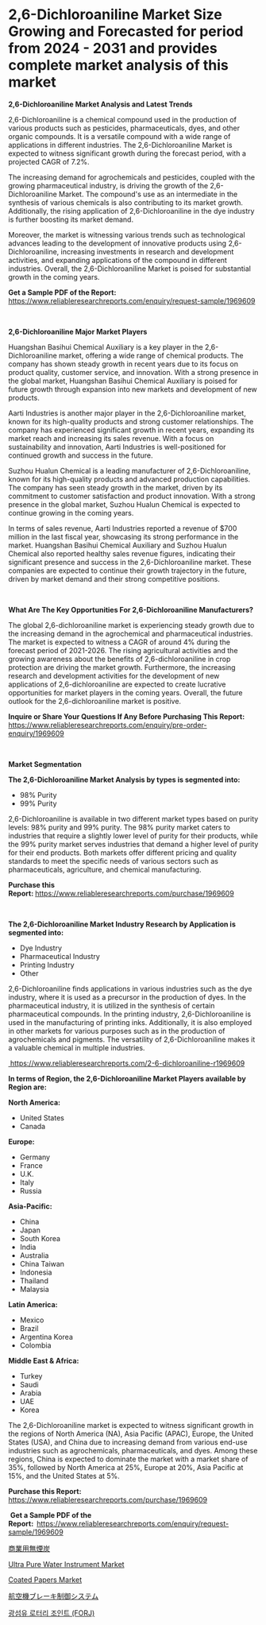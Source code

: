 <p><h1>2,6-Dichloroaniline Market Size Growing and Forecasted for period from 2024 - 2031 and provides complete market analysis of this market</h1></p><p><strong>2,6-Dichloroaniline Market Analysis and Latest Trends</strong></p>
<p><p>2,6-Dichloroaniline is a chemical compound used in the production of various products such as pesticides, pharmaceuticals, dyes, and other organic compounds. It is a versatile compound with a wide range of applications in different industries. The 2,6-Dichloroaniline Market is expected to witness significant growth during the forecast period, with a projected CAGR of 7.2%.</p><p>The increasing demand for agrochemicals and pesticides, coupled with the growing pharmaceutical industry, is driving the growth of the 2,6-Dichloroaniline Market. The compound's use as an intermediate in the synthesis of various chemicals is also contributing to its market growth. Additionally, the rising application of 2,6-Dichloroaniline in the dye industry is further boosting its market demand.</p><p>Moreover, the market is witnessing various trends such as technological advances leading to the development of innovative products using 2,6-Dichloroaniline, increasing investments in research and development activities, and expanding applications of the compound in different industries. Overall, the 2,6-Dichloroaniline Market is poised for substantial growth in the coming years.</p></p>
<p><strong>Get a Sample PDF of the Report:&nbsp;</strong> <a href="https://www.reliableresearchreports.com/enquiry/request-sample/1969609">https://www.reliableresearchreports.com/enquiry/request-sample/1969609</a></p>
<p>&nbsp;</p>
<p><strong>2,6-Dichloroaniline Major Market Players</strong></p>
<p><p>Huangshan Basihui Chemical Auxiliary is a key player in the 2,6-Dichloroaniline market, offering a wide range of chemical products. The company has shown steady growth in recent years due to its focus on product quality, customer service, and innovation. With a strong presence in the global market, Huangshan Basihui Chemical Auxiliary is poised for future growth through expansion into new markets and development of new products.</p><p>Aarti Industries is another major player in the 2,6-Dichloroaniline market, known for its high-quality products and strong customer relationships. The company has experienced significant growth in recent years, expanding its market reach and increasing its sales revenue. With a focus on sustainability and innovation, Aarti Industries is well-positioned for continued growth and success in the future.</p><p>Suzhou Hualun Chemical is a leading manufacturer of 2,6-Dichloroaniline, known for its high-quality products and advanced production capabilities. The company has seen steady growth in the market, driven by its commitment to customer satisfaction and product innovation. With a strong presence in the global market, Suzhou Hualun Chemical is expected to continue growing in the coming years.</p><p>In terms of sales revenue, Aarti Industries reported a revenue of $700 million in the last fiscal year, showcasing its strong performance in the market. Huangshan Basihui Chemical Auxiliary and Suzhou Hualun Chemical also reported healthy sales revenue figures, indicating their significant presence and success in the 2,6-Dichloroaniline market. These companies are expected to continue their growth trajectory in the future, driven by market demand and their strong competitive positions.</p></p>
<p>&nbsp;</p>
<p><strong>What Are The Key Opportunities For 2,6-Dichloroaniline Manufacturers?</strong></p>
<p><p>The global 2,6-dichloroaniline market is experiencing steady growth due to the increasing demand in the agrochemical and pharmaceutical industries. The market is expected to witness a CAGR of around 4% during the forecast period of 2021-2026. The rising agricultural activities and the growing awareness about the benefits of 2,6-dichloroaniline in crop protection are driving the market growth. Furthermore, the increasing research and development activities for the development of new applications of 2,6-dichloroaniline are expected to create lucrative opportunities for market players in the coming years. Overall, the future outlook for the 2,6-dichloroaniline market is positive.</p></p>
<p><strong>Inquire or Share Your Questions If Any Before Purchasing This Report:</strong> <a href="https://www.reliableresearchreports.com/enquiry/pre-order-enquiry/1969609">https://www.reliableresearchreports.com/enquiry/pre-order-enquiry/1969609</a></p>
<p>&nbsp;</p>
<p><strong>Market Segmentation</strong></p>
<p><strong>The 2,6-Dichloroaniline Market Analysis by types is segmented into:</strong></p>
<p><ul><li>98% Purity</li><li>99% Purity</li></ul></p>
<p><p>2,6-Dichloroaniline is available in two different market types based on purity levels: 98% purity and 99% purity. The 98% purity market caters to industries that require a slightly lower level of purity for their products, while the 99% purity market serves industries that demand a higher level of purity for their end products. Both markets offer different pricing and quality standards to meet the specific needs of various sectors such as pharmaceuticals, agriculture, and chemical manufacturing.</p></p>
<p><strong>Purchase this Report:&nbsp;</strong><a href="https://www.reliableresearchreports.com/purchase/1969609">https://www.reliableresearchreports.com/purchase/1969609</a></p>
<p>&nbsp;</p>
<p><strong>The 2,6-Dichloroaniline Market Industry Research by Application is segmented into:</strong></p>
<p><ul><li>Dye Industry</li><li>Pharmaceutical Industry</li><li>Printing Industry</li><li>Other</li></ul></p>
<p><p>2,6-Dichloroaniline finds applications in various industries such as the dye industry, where it is used as a precursor in the production of dyes. In the pharmaceutical industry, it is utilized in the synthesis of certain pharmaceutical compounds. In the printing industry, 2,6-Dichloroaniline is used in the manufacturing of printing inks. Additionally, it is also employed in other markets for various purposes such as in the production of agrochemicals and pigments. The versatility of 2,6-Dichloroaniline makes it a valuable chemical in multiple industries.</p></p>
<p><a href="https://www.reliableresearchreports.com/2-6-dichloroaniline-r1969609">&nbsp;https://www.reliableresearchreports.com/2-6-dichloroaniline-r1969609</a></p>
<p><strong>In terms of Region, the 2,6-Dichloroaniline Market Players available by Region are:</strong></p>
<p>
    <p> <strong> North America: </strong>
        <ul>
            <li>United States</li>
            <li>Canada</li>
        </ul>
        </p> 
    <p> <strong> Europe: </strong>
        <ul>
            <li>Germany</li>
            <li>France</li>
            <li>U.K.</li>
            <li>Italy</li>
            <li>Russia</li>
        </ul>
        </p> 
    <p> <strong> Asia-Pacific: </strong>
        <ul>
            <li>China</li>
            <li>Japan</li>
            <li>South Korea</li>
            <li>India</li>
            <li>Australia</li>
            <li>China Taiwan</li>
            <li>Indonesia</li>
            <li>Thailand</li>
            <li>Malaysia</li>
        </ul>
        </p> 
    <p> <strong> Latin America: </strong>
        <ul>
            <li>Mexico</li>
            <li>Brazil</li>
            <li>Argentina Korea</li>
            <li>Colombia</li>
        </ul>
        </p> 
    <p> <strong> Middle East & Africa: </strong>
        <ul>
            <li>Turkey</li>
            <li>Saudi</li>
            <li>Arabia</li>
            <li>UAE</li>
            <li>Korea</li>
        </ul>
    </p>
    </p>
<p><p>The 2,6-Dichloroaniline market is expected to witness significant growth in the regions of North America (NA), Asia Pacific (APAC), Europe, the United States (USA), and China due to increasing demand from various end-use industries such as agrochemicals, pharmaceuticals, and dyes. Among these regions, China is expected to dominate the market with a market share of 35%, followed by North America at 25%, Europe at 20%, Asia Pacific at 15%, and the United States at 5%.</p></p>
<p><strong>Purchase this Report: </strong><a href="https://www.reliableresearchreports.com/purchase/1969609">https://www.reliableresearchreports.com/purchase/1969609</a></p>
<p>&nbsp;<strong>Get a Sample PDF of the Report:&nbsp;&nbsp;</strong><a href="https://www.reliableresearchreports.com/enquiry/request-sample/1969609">https://www.reliableresearchreports.com/enquiry/request-sample/1969609</a></p>
<p><strong></strong></p>
<p><p><a href="https://medium.com/@chloekessler01/%E5%95%86%E6%A5%AD%E3%82%A2%E3%83%B3%E3%82%B9%E3%83%A9%E3%82%B5%E3%82%A4%E3%83%88%E5%B8%82%E5%A0%B4%E5%88%86%E6%9E%90%E3%83%AC%E3%83%9D%E3%83%BC%E3%83%88-%E3%83%88%E3%83%AC%E3%83%B3%E3%83%89-%E6%88%90%E9%95%B7%E3%83%89%E3%83%A9%E3%82%A4%E3%83%90%E3%83%BC-%E3%81%8A%E3%82%88%E3%81%B3%E4%BA%88%E6%B8%AC-2024%E5%B9%B4-2031%E5%B9%B4-eedd85034af6">商業用無煙炭</a></p><p><a href="https://github.com/mbisetmhermsr/Market-Research-Report-List-2/blob/main/ultra-pure-water-instrument-market.md">Ultra Pure Water Instrument Market</a></p><p><a href="https://github.com/cameroneffertz/Market-Research-Report-List-1/blob/main/coated-papers-market.md">Coated Papers Market</a></p><p><a href="https://github.com/RodHoppe07/Market-Research-Report-List-2/blob/main/5015647116161.md">航空機ブレーキ制御システム</a></p><p><a href="https://github.com/DavidRobb19/Market-Research-Report-List-1/blob/main/1522256125124.md">광섬유 로터리 조인트 (FORJ)</a></p></p>